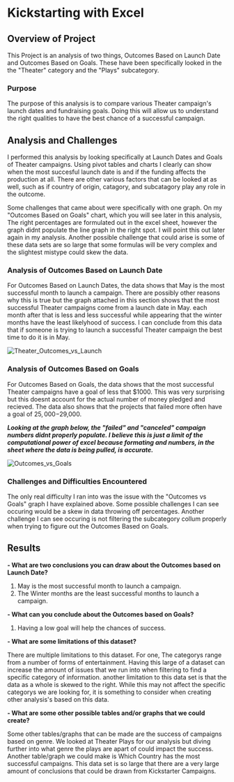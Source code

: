 # Kickstarting with Excel

## Overview of Project
This Project is an analysis of two things, Outcomes Based on Launch Date and Outcomes Based on Goals. These have been specifically looked in the the "Theater" category and the "Plays" subcategory. 

### Purpose
The purpose of this analysis is to compare various Theater campaign's launch dates and fundraising goals. Doing this will allow us to understand the right qualities to have the best chance of a successful campaign. 

## Analysis and Challenges
I performed this analysis by looking specifically at Launch Dates and Goals of Theater campaigns. Using pivot tables and charts I clearly can show when the most succesful launch date is and if the funding affects the production at all. There are other various factors that can be looked at as well, such as if country of origin, catagory, and subcatagory play any role in the outcome. 

Some challenges that came about were specifically with one graph. On my "Outcomes Based on Goals" chart, which you will see later in this analysis, The right percentages are formulated out in the excel sheet, however the graph didnt populate the line graph in the right spot. I will point this out later again in my analysis. Another possible challenge that could arise is some of these data sets are so large that some formulas will be very complex and the slightest mistype could skew the data. 

### Analysis of Outcomes Based on Launch Date
For Outcomes Based on Launch Dates, the data shows that May is the most successful month to launch a campaign. There are possibly other reasons why this is true but the graph attached in this section shows that the most successful Theater campaigns come from a launch date in May. each month after that is less and less successful while appearing that the winter months have the least likelyhood of success. I can conclude from this data that if someone is trying to launch a successful Theater campaign the best time to do it is in May. 

![Theater_Outcomes_vs_Launch](https://user-images.githubusercontent.com/109539205/183966763-d3bf83c9-4c20-42e1-b7c4-90504d72dd68.png)

### Analysis of Outcomes Based on Goals
For Outcomes Based on Goals, the data shows that the most successful Theater campaigns have a goal of less that $1000. This was very surprising but this doesnt account for the actual number of money pledged and recieved. The data also shows that the projects that failed more often have a goal of $25,000-$29,000.

***Looking at the graph below, the "failed" and "canceled" campaign numbers didnt properly populate. I believe this is just a limit of the computational power of excel because formating and numbers, in the sheet where the data is being pulled, is accurate.***

![Outcomes_vs_Goals](https://user-images.githubusercontent.com/109539205/183972968-6c5302dc-5730-4e72-8ead-6f63c81b1872.png)

### Challenges and Difficulties Encountered
The only real difficulty I ran into was the issue with the "Outcomes vs Goals" graph I have explained above. Some possible challenges I can see occuring would be a skew in data throwing off percentages. Another challenge I can see occuring is not filtering the subcategory collum properly when trying to figure out the Outcomes Based on Goals. 
## Results

**- What are two conclusions you can draw about the Outcomes based on Launch Date?**
1. May is the most successful month to launch a campaign.
2. The Winter months are the least successful months to launch a campaign.

**- What can you conclude about the Outcomes based on Goals?**
1. Having a low goal will help the chances of success.

**- What are some limitations of this dataset?**

There are multiple limitations to this dataset. For one, The categorys range from a number of forms of entertainment. Having this large of a dataset can increase the amount of issues that we run into when filtering to find a specific category of information. another limitation to this data set is that the data as a whole is skewed to the right. While this may not affect the specific categorys we are looking for, it is something to consider when creating other analysis's based on this data.

**- What are some other possible tables and/or graphs that we could create?**

Some other tables/graphs that can be made are the success of campaigns based on genre. We looked at Theater Plays for our analysis but diving further into what genre the plays are apart of could impact the success. Another table/graph we could make is Which Country has the most successful campaigns. This data set is so large that there are a very large amount of conclusions that could be drawn from Kickstarter Campaigns.  
